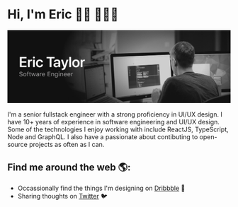 # Hi, I'm Eric 👋🏻 👨🏻‍💻

<!--
**erictaylor/erictaylor** is a ✨ _special_ ✨ repository because its `README.md` (this file) appears on your GitHub profile.

Here are some ideas to get you started:

- 🔭 I’m currently working on ...
- 🌱 I’m currently learning ...
- 👯 I’m looking to collaborate on ...
- 🤔 I’m looking for help with ...
- 💬 Ask me about ...
- 📫 How to reach me: ...
- 😄 Pronouns: ...
- ⚡ Fun fact: ...
-->
<img src="https://raw.githubusercontent.com/erictaylor/erictaylor/master/gh-header-image.png" alt="Banner that says Eric Taylor - software engineer alongside a image of Eric">

I'm a senior fullstack engineer with a strong proficiency in UI/UX design. I have 10+ years of experience in software engineering and UI/UX design. Some of the technologies I enjoy working with include ReactJS, TypeScript, Node and GraphQL. I also have a passionate about contibuting to open-source projects as often as I can.

## Find me around the web 🌎:

- Occassionally find the things I'm designing on [Dribbble](https://dribbble.com/erictaylor) 🏀
- Sharing thoughts on [Twitter](https://twitter.com/psiablo) 🐦
